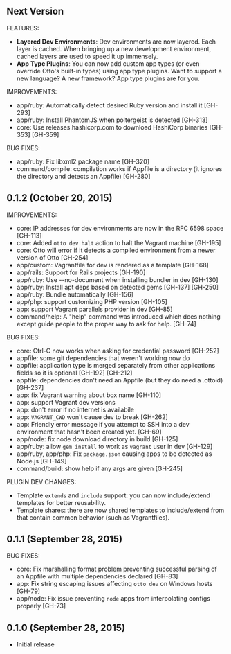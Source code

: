## Next Version

FEATURES:

  * **Layered Dev Environments**: Dev environments are now layered. Each
    layer is cached. When bringing up a new development environment, cached
    layers are used to speed it up immensely.
  * **App Type Plugins**: You can now add custom app types (or even override
    Otto's built-in types) using app type plugins. Want to support a new
    language? A new framework? App type plugins are for you.

IMPROVEMENTS:

  * app/ruby: Automatically detect desired Ruby version and install it [GH-293]
  * app/ruby: Install PhantomJS when poltergeist is detected [GH-313]
  * core: Use releases.hashicorp.com to download HashiCorp binaries [GH-353] [GH-359]

BUG FIXES:

  * app/ruby: Fix libxml2 package name [GH-320]
  * command/compile: compilation works if Appfile is a directory (it
      ignores the directory and detects an Appfile) [GH-280]

## 0.1.2 (October 20, 2015)

IMPROVEMENTS:

  * core: IP addresses for dev environments are now in the RFC 6598 space [GH-113]
  * core: Added `otto dev halt` action to halt the Vagrant machine [GH-195]
  * core: Otto will error if it detects a compiled environment from a newer
      version of Otto [GH-254]
  * app/custom: Vagrantfile for dev is rendered as a template [GH-168]
  * app/rails: Support for Rails projects [GH-190]
  * app/ruby: Use --no-document when installing bundler in dev [GH-130]
  * app/ruby: Install apt deps based on detected gems [GH-137] [GH-250]
  * app/ruby: Bundle automatically [GH-156]
  * app/php: support customizing PHP version [GH-105]
  * app: support Vagrant parallels provider in dev [GH-85]
  * command/help: A "help" command was introduced which does nothing except
      guide people to the proper way to ask for help. [GH-74]

BUG FIXES:

  * core: Ctrl-C now works when asking for credential password [GH-252]
  * appfile: some git dependencies that weren't working now do
  * appfile: application type is merged separately from other applications
      fields so it is optional [GH-192] [GH-212]
  * appfile: dependencies don't need an Appfile (but they do need
      a .ottoid) [GH-237]
  * app: fix Vagrant warning about box name [GH-110]
  * app: support Vagrant dev versions
  * app: don't error if no internet is availabile
  * app: `VAGRANT_CWD` won't cause dev to break [GH-262]
  * app: Friendly error message if you attempt to SSH into a dev environment
      that hasn't been created yet. [GH-69]
  * app/node: fix node download directory in build [GH-125]
  * app/ruby: allow `gem install` to work as `vagrant` user in dev [GH-129]
  * app/ruby, app/php: Fix `package.json` causing apps to be detected as Node.js [GH-149]
  * command/build: show help if any args are given [GH-245]

PLUGIN DEV CHANGES:

  * Template `extends` and `include` support: you can now include/extend
      templates for better reusability.
  * Template shares: there are now shared templates to include/extend from
      that contain common behavior (such as Vagrantfiles).

## 0.1.1 (September 28, 2015)

BUG FIXES:

  * core: Fix marshalling format problem preventing successful parsing of an
      Appfile with multiple dependencies declared [GH-83]
  * app: Fix string escaping issues affecting `otto dev` on Windows hosts [GH-79]
  * app/node: Fix issue preventing `node` apps from interpolating configs properly [GH-73]

## 0.1.0 (September 28, 2015)

  * Initial release
